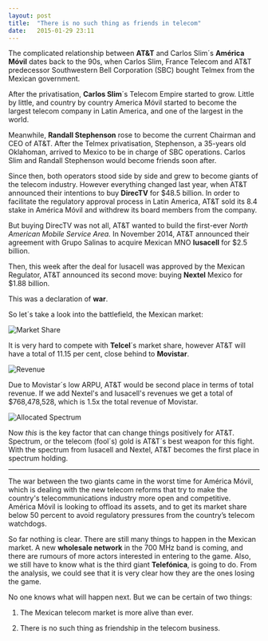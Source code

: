 ```yaml
---
layout: post
title:  "There is no such thing as friends in telecom"
date:   2015-01-29 23:11  
---
```


The complicated relationship between **AT&T** and Carlos Slim´s **América Móvil** dates back to the 90s, when Carlos Slim, France Telecom and AT&T predecessor Southwestern Bell Corporation (SBC) bought Telmex from the Mexican government.

After the privatisation, **Carlos Slim**´s Telecom Empire started to grow. Little by little, and country by country America Móvil started to become the largest telecom company in Latin America, and one of the largest in the world. 

Meanwhile, **Randall Stephenson** rose to become the current Chairman and CEO of AT&T. After the Telmex privatisation, Stephenson, a 35-years old Oklahoman, arrived to Mexico to be in charge of SBC operations. Carlos Slim and Randall Stephenson would become friends soon after.

Since then, both operators stood side by side and grew to become giants of the telecom industry. However everything changed last year, when AT&T announced their intentions to buy **DirecTV** for $48.5 billion. In order to facilitate the regulatory approval process in Latin America, AT&T sold its 8.4 stake in América Móvil and withdrew its board members from the company.

But buying DirecTV was not all, AT&T wanted to build the first-ever *North American Mobile Service Area.* In November 2014, AT&T announced their agreement with Grupo Salinas to acquire Mexican MNO **Iusacell** for $2.5 billion. 

Then, this week after the deal for Iusacell was approved by the Mexican Regulator, AT&T announced its second move: buying **Nextel** Mexico for $1.88 billion. 

This was a declaration of **war**.

So let´s take a look into the battlefield, the Mexican market:

![Market Share](http://i.imgur.com/5Xme7xN.png)

It is very hard to compete with **Telcel**´s market share, however AT&T will have a total of 11.15 per cent, close behind to **Movistar**.

![Revenue](http://i.imgur.com/Ien5XDZ.png)

Due to Movistar´s low ARPU, AT&T would be second place in terms of total revenue. If we add Nextel's and Iusacell's revenues we get a total of $768,478,528, which is 1.5x the total revenue of Movistar.

![Allocated Spectrum](http://i.imgur.com/30nj0GH.png)

Now *this* is the key factor that can change things positively for AT&T. Spectrum, or the telecom (fool´s) gold is AT&T´s best weapon for this fight. With the spectrum from Iusacell and Nextel, AT&T becomes the first place in spectrum holding. 

---

The war between the two giants came in the worst time for América Móvil, which is dealing with the new telecom reforms that try to make the country's telecommunications industry more open and competitive. América Móvil is looking to offload its assets, and to get its market share below 50 percent to avoid regulatory pressures from the country’s telecom watchdogs.

So far nothing is clear. There are still many things to happen in the Mexican market. A new **wholesale network** in the 700 MHz band is coming, and there are rumours of more actors interested in entering to the game. Also, we still have to know what is the third giant **Telefónica**, is going to do. From the analysis, we could see that it is very clear how they are the ones losing the game.

No one knows what will happen next. But we can be certain of two things:

1. The Mexican telecom market is more alive than ever. 

2. There is no such thing as friendship in the telecom business.

